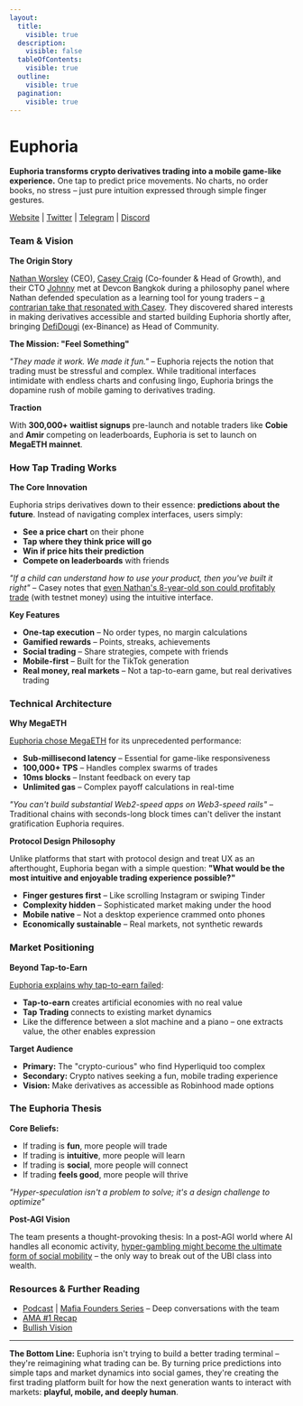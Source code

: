 ```yaml
---
layout:
  title:
    visible: true
  description:
    visible: false
  tableOfContents:
    visible: true
  outline:
    visible: true
  pagination:
    visible: true
---
```


# Euphoria

**Euphoria transforms crypto derivatives trading into a mobile game-like experience.** One tap to predict price movements. No charts, no order books, no stress – just pure intuition expressed through simple finger gestures.

[Website](https://euphoria.finance/) | [Twitter](https://x.com/Euphoria_fi) | [Telegram](https://t.me/euphoria_fi) | [Discord](https://discord.gg/euphoriafi)

### Team & Vision

**The Origin Story**

[Nathan Worsley](https://x.com/NathanWorsley_) (CEO), [Casey Craig](https://x.com/gmcaseycraig) (Co-founder & Head of Growth), and their CTO [Johnny](https://x.com/johnnygannon) met at Devcon Bangkok during a philosophy panel where Nathan defended speculation as a learning tool for young traders – [a contrarian take that resonated with Casey](https://x.com/Euphoria_fi/status/1886911706896453830). They discovered shared interests in making derivatives accessible and started building Euphoria shortly after, bringing [DefiDougi](https://x.com/DefiDougi) (ex-Binance) as Head of Community.

**The Mission: "Feel Something"**

_"They made it work. We made it fun."_ – Euphoria rejects the notion that trading must be stressful and complex. While traditional interfaces intimidate with endless charts and confusing lingo, Euphoria brings the dopamine rush of mobile gaming to derivatives trading.

**Traction**

With **300,000+ waitlist signups** pre-launch and notable traders like **Cobie** and **Amir** competing on leaderboards, Euphoria is set to launch on **MegaETH mainnet**.

### How Tap Trading Works

**The Core Innovation**

Euphoria strips derivatives down to their essence: **predictions about the future**. Instead of navigating complex interfaces, users simply:

* **See a price chart** on their phone
* **Tap where they think price will go**
* **Win if price hits their prediction**
* **Compete on leaderboards** with friends

_"If a child can understand how to use your product, then you've built it right"_ – Casey notes that [even Nathan's 8-year-old son could profitably trade](https://x.com/Euphoria_fi/status/1886911706896453830) (with testnet money) using the intuitive interface.

**Key Features**

* **One-tap execution** – No order types, no margin calculations
* **Gamified rewards** – Points, streaks, achievements
* **Social trading** – Share strategies, compete with friends
* **Mobile-first** – Built for the TikTok generation
* **Real money, real markets** – Not a tap-to-earn game, but real derivatives trading

### Technical Architecture

**Why MegaETH**

[Euphoria chose MegaETH](https://x.com/Euphoria_fi/status/1881460876492058640) for its unprecedented performance:

* **Sub-millisecond latency** – Essential for game-like responsiveness
* **100,000+ TPS** – Handles complex swarms of trades
* **10ms blocks** – Instant feedback on every tap
* **Unlimited gas** – Complex payoff calculations in real-time

_"You can't build substantial Web2-speed apps on Web3-speed rails"_ – Traditional chains with seconds-long block times can't deliver the instant gratification Euphoria requires.

**Protocol Design Philosophy**

Unlike platforms that start with protocol design and treat UX as an afterthought, Euphoria began with a simple question: **"What would be the most intuitive and enjoyable trading experience possible?"**

* **Finger gestures first** – Like scrolling Instagram or swiping Tinder
* **Complexity hidden** – Sophisticated market making under the hood
* **Mobile native** – Not a desktop experience crammed onto phones
* **Economically sustainable** – Real markets, not synthetic rewards

### Market Positioning

**Beyond Tap-to-Earn**

[Euphoria explains why tap-to-earn failed](https://x.com/Euphoria_fi/status/1889385835478602048):

* **Tap-to-earn** creates artificial economies with no real value
* **Tap Trading** connects to existing market dynamics
* Like the difference between a slot machine and a piano – one extracts value, the other enables expression

**Target Audience**

* **Primary:** The "crypto-curious" who find Hyperliquid too complex
* **Secondary:** Crypto natives seeking a fun, mobile trading experience
* **Vision:** Make derivatives as accessible as Robinhood made options

### The Euphoria Thesis

**Core Beliefs:**

* If trading is **fun**, more people will trade
* If trading is **intuitive**, more people will learn
* If trading is **social**, more people will connect
* If trading **feels good**, more people will thrive

_"Hyper-speculation isn't a problem to solve; it's a design challenge to optimize"_

**Post-AGI Vision**

The team presents a thought-provoking thesis: In a post-AGI world where AI handles all economic activity, [hyper-gambling might become the ultimate form of social mobility](https://x.com/Euphoria_fi/status/1886911706896453830) – the only way to break out of the UBI class into wealth.

### Resources & Further Reading

* [Podcast](https://x.com/Euphoria_fi/status/1927756875744821714) | [Mafia Founders Series](https://x.com/0xMegaMafia/status/1928136729447252198) – Deep conversations with the team
* [AMA #1 Recap](https://x.com/Euphoria_fi/status/1886911706896453830)
* [Bullish Vision ](https://x.com/Euphoria_fi/status/1928512106409742836)

***

**The Bottom Line:** Euphoria isn't trying to build a better trading terminal – they're reimagining what trading can be. By turning price predictions into simple taps and market dynamics into social games, they're creating the first trading platform built for how the next generation wants to interact with markets: **playful, mobile, and deeply human**.
